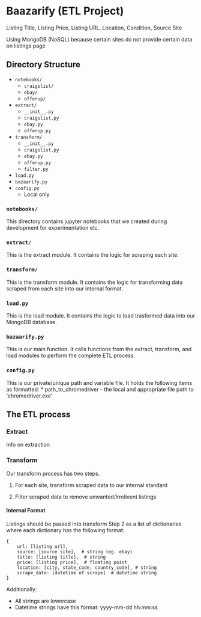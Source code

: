 # Baazarify (ETL Project)

Listing Title, Listing Price, Listing URL, Location, Condition, Source Site

Using MongoDB (NoSQL) because certain sites do not provide certain data on listings page


## Directory Structure

* `notebooks/`
	* `craigslist/`
	* `ebay/`
	* `offerup/`
* `extract/`
	* `__init__.py`
	* `craigslist.py`
	* `ebay.py`
	* `offerup.py`
* `transform/`
	* `__init__.py`
	* `craigslist.py`
	* `ebay.py`
	* `offerup.py`
	* `filter.py`
* `load.py`
* `bazaarify.py`
* `config.py` 
	* Local only

### `notebooks/`

This directory contains jupyter notebooks that we created during development for experimentation etc.

### `extract/`

This is the extract module. It contains the logic for scraping each site.

### `transform/`

This is the transform module. It contains the logic for transforming data scraped from each site into our internal format.

### `load.py`

This is the load module. It contains the logic to load trasformed data into our MongoDB database.

### `bazaarify.py`

This is our main function. It calls functions from the extract, transform, and load modules to perform the complete ETL process.

### `config.py`

This is our private/unique path and variable file.  It holds the following items as formatted:
	* path_to_chromedriver - the local and appropriate file path to 'chromedriver.exe' 


## The ETL process


### Extract

Info on extraction


### Transform

Our transform process has two steps.

1. For each site, transform scraped data to our internal standard

2. Filter scraped data to remove unwanted/irrelivent listings

#### Internal Format

Listings should be passed into transform Step 2 as a list of dictionaries where each dictionary has the following format:

```
{
	url: [listing url],
	source: [source site],  # string (eg. ebay)
	title: [listing title],  # string
	price: [listing price],  # floating point
	location: [city, state_code, country_code], # string
	scrape_date: [datetime of scrape]  # datetime string
}
```

Additionally:

* All strings are lowercase
* Datetime strings have this format: yyyy-mm-dd hh:mm:ss


